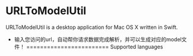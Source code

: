 # URLToModelUtil
URLToModelUtil is a desktop application for Mac OS X written in Swift. 
* 输入您访问的url，自动帮你请求数据完成解析，并可以生成对应的model文件！
========================
Supported languages
